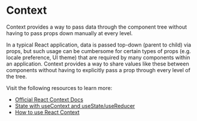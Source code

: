 # Context

Context provides a way to pass data through the component tree without having to pass props down manually at every level.

In a typical React application, data is passed top-down (parent to child) via props, but such usage can be cumbersome for certain types of props (e.g. locale preference, UI theme) that are required by many components within an application. Context provides a way to share values like these between components without having to explicitly pass a prop through every level of the tree.

Visit the following resources to learn more:

- [Official React Context Docs](https://reactjs.org/docs/context.html)
- [State with useContext and useState/useReducer](https://www.robinwieruch.de/react-state-usereducer-usestate-usecontext/)
- [How to use React Context](https://www.robinwieruch.de/react-context/)
